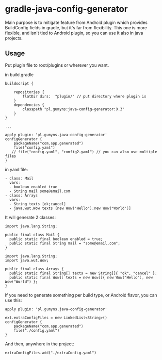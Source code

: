 # gradle-java-config-generator
Main purpose is to mitigate feature from Android plugin which provides BuildConfig fields in gradle, but it's far from flexibility. 
This one is more flexible, and isn't tied to Android plugin, so you can use it also in java projects.


## Usage

Put plugin file to root/plugins or wherever you want.

in build.gradle
```
buildscript {

    repositories {
        flatDir dirs:  "plugin/" // put directory where plugin is
    }
    dependencies {
        classpath "pl.gumyns:java-config-generator:0.3"
    }
}

...

apply plugin: 'pl.gumyns.java-config-generator'
configGenerator {
    packageName("com.app.generated")
    file("config.yaml")
   // file("config.yaml", "config2.yaml") // you can also use multiple files
}
```


in yaml file:
```
- class: Mail
  vars:
  - boolean enabled true
  - String mail some@email.com
- class: Arrays
  vars:
  - String texts [ok;cancel]
  - java.wut.Wow texts [new Wow("Hello");new Wow("World")]
```

It will generate 2 classes:
```
import java.lang.String;

public final class Mail {
  public static final boolean enabled = true;
  public static final String mail = "some@email.com";
}
```
```
import java.lang.String;
import java.wut.Wow;

public final class Arrays {
  public static final String[] texts = new String[]{ "ok", "cancel" };
  public static final Wow[] texts = new Wow[]{ new Wow("Hello"), new Wow("World") };
}
```

If you need to generate something per build type, or Android flavor, you can use this:
```
apply plugin: 'pl.gumyns.java-config-generator'

ext.extraConfigFiles = new LinkedList<String>()
configGenerator {
    packageName("com.app.generated")
    file("./config.yaml")
}
```

And then, anywhere in the project:
```
extraConfigFiles.add("./extraConfig.yaml")
```

